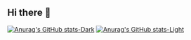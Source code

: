 ## Hi there 👋


[![Anurag's GitHub stats-Dark](https://github-readme-stats.vercel.app/api?username=charlenechow&show_icons=true&theme=dark#gh-dark-mode-only)](https://github.com/anuraghazra/github-readme-stats#gh-dark-mode-only)
[![Anurag's GitHub stats-Light](https://github-readme-stats.vercel.app/api?username=charlenechow&show_icons=true&theme=default#gh-light-mode-only)](https://github.com/anuraghazra/github-readme-stats#gh-light-mode-only)
<!--
**CharleneChow/CharleneChow** is a ✨ _special_ ✨ repository because its `README.md` (this file) appears on your GitHub profile.

Here are some ideas to get you started:

- 🔭 I’m currently working on ...
- 🌱 I’m currently learning ...
- 👯 I’m looking to collaborate on ...
- 🤔 I’m looking for help with ...
- 💬 Ask me about ...
- 📫 How to reach me: ...
- 😄 Pronouns: ...
- ⚡ Fun fact: ...
-->
